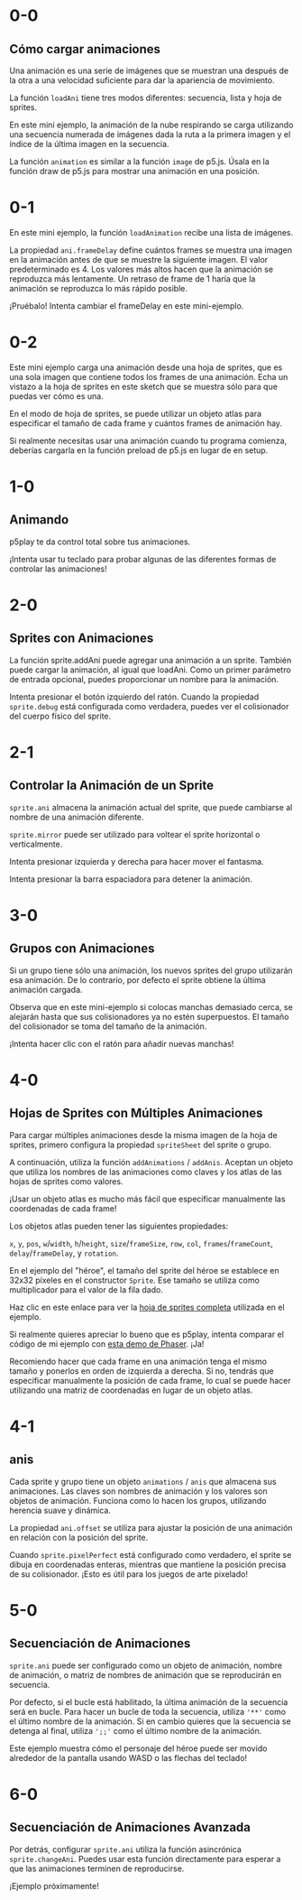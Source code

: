 # 0-0

## Cómo cargar animaciones

Una animación es una serie de imágenes que se muestran una después de la otra a una velocidad suficiente para dar la apariencia de movimiento.

La función `loadAni` tiene tres modos diferentes: secuencia, lista y hoja de sprites.

En este mini ejemplo, la animación de la nube respirando se carga utilizando una secuencia numerada de imágenes dada la ruta a la primera imagen y el índice de la última imagen en la secuencia.

La función `animation` es similar a la función `image` de p5.js. Úsala en la función draw de p5.js para mostrar una animación en una posición.

# 0-1

En este mini ejemplo, la función `loadAnimation` recibe una lista de imágenes.

La propiedad `ani.frameDelay` define cuántos frames se muestra una imagen en la animación antes de que se muestre la siguiente imagen. El valor predeterminado es 4. Los valores más altos hacen que la animación se reproduzca más lentamente. Un retraso de frame de 1 haría que la animación se reproduzca lo más rápido posible.

¡Pruébalo! Intenta cambiar el frameDelay en este mini-ejemplo.

# 0-2

Este mini ejemplo carga una animación desde una hoja de sprites, que es una sola imagen que contiene todos los frames de una animación. Echa un vistazo a la hoja de sprites en este sketch que se muestra sólo para que puedas ver cómo es una.

En el modo de hoja de sprites, se puede utilizar un objeto atlas para especificar el tamaño de cada frame y cuántos frames de animación hay.

Si realmente necesitas usar una animación cuando tu programa comienza, deberías cargarla en la función preload de p5.js en lugar de en setup.

# 1-0

## Animando

p5play te da control total sobre tus animaciones.

¡Intenta usar tu teclado para probar algunas de las diferentes formas de controlar las animaciones!

# 2-0

## Sprites con Animaciones

La función sprite.addAni puede agregar una animación a un sprite. También puede cargar la animación, al igual que loadAni. Como un primer parámetro de entrada opcional, puedes proporcionar un nombre para la animación.

Intenta presionar el botón izquierdo del ratón. Cuando la propiedad `sprite.debug` está configurada como verdadera, puedes ver el colisionador del cuerpo físico del sprite.

# 2-1

## Controlar la Animación de un Sprite

`sprite.ani` almacena la animación actual del sprite, que puede cambiarse al nombre de una animación diferente.

`sprite.mirror` puede ser utilizado para voltear el sprite horizontal o verticalmente.

Intenta presionar izquierda y derecha para hacer mover el fantasma.

Intenta presionar la barra espaciadora para detener la animación.

# 3-0

## Grupos con Animaciones

Si un grupo tiene sólo una animación, los nuevos sprites del grupo utilizarán esa animación. De lo contrario, por defecto el sprite obtiene la última animación cargada.

Observa que en este mini-ejemplo si colocas manchas demasiado cerca, se alejarán hasta que sus colisionadores ya no estén superpuestos. El tamaño del colisionador se toma del tamaño de la animación.

¡Intenta hacer clic con el ratón para añadir nuevas manchas!

# 4-0

## Hojas de Sprites con Múltiples Animaciones

Para cargar múltiples animaciones desde la misma imagen de la hoja de sprites, primero configura la propiedad `spriteSheet` del sprite o grupo.

A continuación, utiliza la función `addAnimations` / `addAnis`. Aceptan un objeto que utiliza los nombres de las animaciones como claves y los atlas de las hojas de sprites como valores.

¡Usar un objeto atlas es mucho más fácil que especificar manualmente las coordenadas de cada frame!

Los objetos atlas pueden tener las siguientes propiedades:

`x`, `y`, `pos`, `w`/`width`, `h`/`height`, `size`/`frameSize`, `row`, `col`, `frames`/`frameCount`, `delay`/`frameDelay`, y `rotation`.

En el ejemplo del "héroe", el tamaño del sprite del héroe se establece en 32x32 píxeles en el constructor `Sprite`. Ese tamaño se utiliza como multiplicador para el valor de la fila dado.

Haz clic en este enlace para ver la [hoja de sprites completa](assets/questKid.png) utilizada en el ejemplo.

Si realmente quieres apreciar lo bueno que es p5play, intenta comparar el código de mi ejemplo con [esta demo de Phaser](https://labs.phaser.io/view.html?src=src/animation/create%20animation%20from%20sprite%20sheet.js). ¡Ja!

Recomiendo hacer que cada frame en una animación tenga el mismo tamaño y ponerlos en orden de izquierda a derecha. Si no, tendrás que especificar manualmente la posición de cada frame, lo cual se puede hacer utilizando una matriz de coordenadas en lugar de un objeto atlas.

# 4-1

## anis

Cada sprite y grupo tiene un objeto `animations` / `anis` que almacena sus animaciones. Las claves son nombres de animación y los valores son objetos de animación. Funciona como lo hacen los grupos, utilizando herencia suave y dinámica.

La propiedad `ani.offset` se utiliza para ajustar la posición de una animación en relación con la posición del sprite.

Cuando `sprite.pixelPerfect` está configurado como verdadero, el sprite se dibuja en coordenadas enteras, mientras que mantiene la posición precisa de su colisionador. ¡Esto es útil para los juegos de arte pixelado!

# 5-0

## Secuenciación de Animaciones

`sprite.ani` puede ser configurado como un objeto de animación, nombre de animación, o matriz de nombres de animación que se reproducirán en secuencia.

Por defecto, si el bucle está habilitado, la última animación de la secuencia será en bucle. Para hacer un bucle de toda la secuencia, utiliza `'**'` como el último nombre de la animación. Si en cambio quieres que la secuencia se detenga al final, utiliza `';;'` como el último nombre de la animación.

Este ejemplo muestra cómo el personaje del héroe puede ser movido alrededor de la pantalla usando WASD o las flechas del teclado!

# 6-0

## Secuenciación de Animaciones Avanzada

Por detrás, configurar `sprite.ani` utiliza la función asincrónica `sprite.changeAni`. Puedes usar esta función directamente para esperar a que las animaciones terminen de reproducirse.

¡Ejemplo próximamente!
